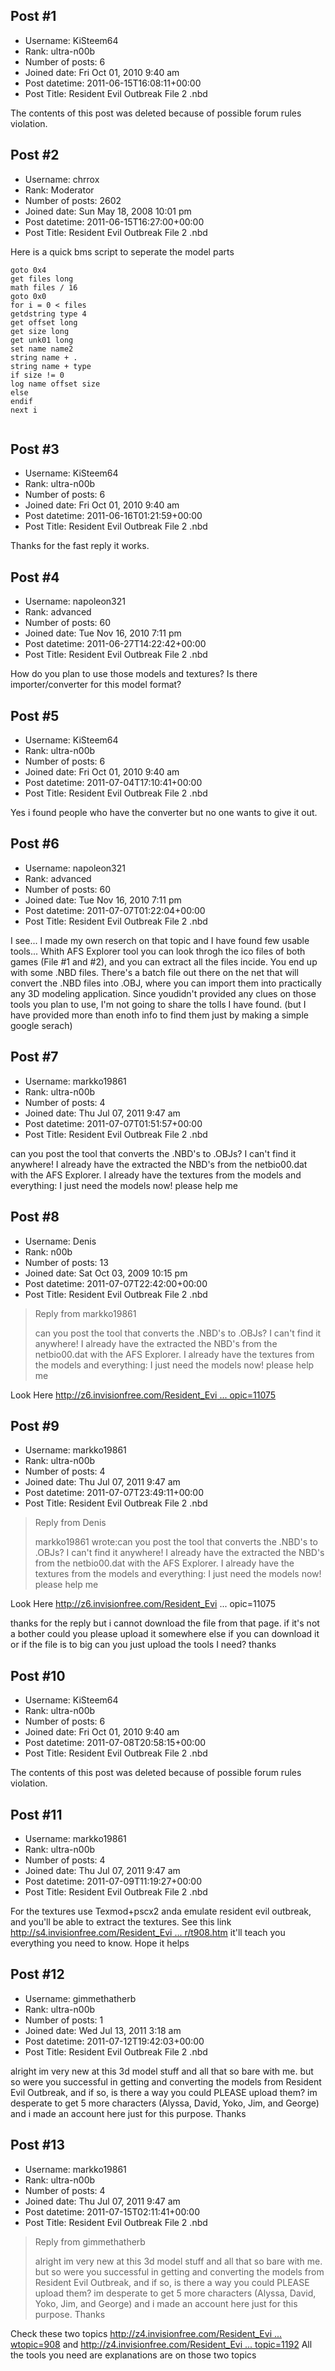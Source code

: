 ## Post #1
- Username: KiSteem64
- Rank: ultra-n00b
- Number of posts: 6
- Joined date: Fri Oct 01, 2010 9:40 am
- Post datetime: 2011-06-15T16:08:11+00:00
- Post Title: Resident Evil Outbreak File 2 .nbd

The contents of this post was deleted because of possible forum rules violation.
## Post #2
- Username: chrrox
- Rank: Moderator
- Number of posts: 2602
- Joined date: Sun May 18, 2008 10:01 pm
- Post datetime: 2011-06-15T16:27:00+00:00
- Post Title: Resident Evil Outbreak File 2 .nbd

Here is a quick bms script to seperate the model parts

```
goto 0x4
get files long
math files / 16
goto 0x0
for i = 0 < files
getdstring type 4
get offset long
get size long
get unk01 long
set name name2
string name + .
string name + type
if size != 0
log name offset size
else
endif
next i


```
## Post #3
- Username: KiSteem64
- Rank: ultra-n00b
- Number of posts: 6
- Joined date: Fri Oct 01, 2010 9:40 am
- Post datetime: 2011-06-16T01:21:59+00:00
- Post Title: Resident Evil Outbreak File 2 .nbd

Thanks for the fast reply it  works.
## Post #4
- Username: napoleon321
- Rank: advanced
- Number of posts: 60
- Joined date: Tue Nov 16, 2010 7:11 pm
- Post datetime: 2011-06-27T14:22:42+00:00
- Post Title: Resident Evil Outbreak File 2 .nbd

How do you plan to use those models and textures? Is there importer/converter for this model format?
## Post #5
- Username: KiSteem64
- Rank: ultra-n00b
- Number of posts: 6
- Joined date: Fri Oct 01, 2010 9:40 am
- Post datetime: 2011-07-04T17:10:41+00:00
- Post Title: Resident Evil Outbreak File 2 .nbd

Yes i found people who have the converter but no one wants to give it out.
## Post #6
- Username: napoleon321
- Rank: advanced
- Number of posts: 60
- Joined date: Tue Nov 16, 2010 7:11 pm
- Post datetime: 2011-07-07T01:22:04+00:00
- Post Title: Resident Evil Outbreak File 2 .nbd

I see... I made my own reserch on that topic and I have found few usable tools... Whith AFS Explorer tool you can look throgh the ico files of both  games (File #1 and #2), and you can extract all the files incide. You end up with some .NBD files. There's a batch file  out there on the net that will convert the .NBD files into .OBJ, where you can import them into practically any 3D modeling application. Since youdidn't provided any clues on those tools you plan to use, I'm not going to share the tolls I have found. (but I have provided more than enoth info to find them just by making a simple google serach)
## Post #7
- Username: markko19861
- Rank: ultra-n00b
- Number of posts: 4
- Joined date: Thu Jul 07, 2011 9:47 am
- Post datetime: 2011-07-07T01:51:57+00:00
- Post Title: Resident Evil Outbreak File 2 .nbd

can you post the tool that converts the .NBD's to .OBJs? 
I can't find it anywhere! I already have the extracted the NBD's from the netbio00.dat with the AFS Explorer.
I already have the textures from the models and everything: I just need the models now! please help me
## Post #8
- Username: Denis
- Rank: n00b
- Number of posts: 13
- Joined date: Sat Oct 03, 2009 10:15 pm
- Post datetime: 2011-07-07T22:42:00+00:00
- Post Title: Resident Evil Outbreak File 2 .nbd

> Reply from markko19861
>
> can you post the tool that converts the .NBD's to .OBJs? 
I can't find it anywhere! I already have the extracted the NBD's from the netbio00.dat with the AFS Explorer.
I already have the textures from the models and everything: I just need the models now! please help me

Look Here [http://z6.invisionfree.com/Resident_Evi ... opic=11075](http://z6.invisionfree.com/Resident_Evil_4_PC/index.php?showtopic=11075)
## Post #9
- Username: markko19861
- Rank: ultra-n00b
- Number of posts: 4
- Joined date: Thu Jul 07, 2011 9:47 am
- Post datetime: 2011-07-07T23:49:11+00:00
- Post Title: Resident Evil Outbreak File 2 .nbd

> Reply from Denis
>
> markko19861 wrote:can you post the tool that converts the .NBD's to .OBJs? 
I can't find it anywhere! I already have the extracted the NBD's from the netbio00.dat with the AFS Explorer.
I already have the textures from the models and everything: I just need the models now! please help me

Look Here http://z6.invisionfree.com/Resident_Evi ... opic=11075

thanks for the reply but i cannot download the file from that page. if it's not a bother could you please upload it somewhere else if you can download it or if the file is to big can you just upload the tools I need? 
thanks
## Post #10
- Username: KiSteem64
- Rank: ultra-n00b
- Number of posts: 6
- Joined date: Fri Oct 01, 2010 9:40 am
- Post datetime: 2011-07-08T20:58:15+00:00
- Post Title: Resident Evil Outbreak File 2 .nbd

The contents of this post was deleted because of possible forum rules violation.
## Post #11
- Username: markko19861
- Rank: ultra-n00b
- Number of posts: 4
- Joined date: Thu Jul 07, 2011 9:47 am
- Post datetime: 2011-07-09T11:19:27+00:00
- Post Title: Resident Evil Outbreak File 2 .nbd

For the textures use Texmod+pscx2 anda emulate resident evil outbreak, and you'll be able to extract the textures. See this link 
[http://s4.invisionfree.com/Resident_Evi ... r/t908.htm](http://s4.invisionfree.com/Resident_Evil_1_2_3/ar/t908.htm)
it'll teach you everything you need to know. Hope it helps
## Post #12
- Username: gimmethatherb
- Rank: ultra-n00b
- Number of posts: 1
- Joined date: Wed Jul 13, 2011 3:18 am
- Post datetime: 2011-07-12T19:42:03+00:00
- Post Title: Resident Evil Outbreak File 2 .nbd

alright im very new at this 3d model stuff and all that so bare with me. but so were you successful in getting and converting the models from Resident Evil Outbreak, and if so, is there a way you could PLEASE upload them? im desperate to get 5 more characters (Alyssa, David, Yoko, Jim, and George) and i made an account here just for this purpose. Thanks
## Post #13
- Username: markko19861
- Rank: ultra-n00b
- Number of posts: 4
- Joined date: Thu Jul 07, 2011 9:47 am
- Post datetime: 2011-07-15T02:11:41+00:00
- Post Title: Resident Evil Outbreak File 2 .nbd

> Reply from gimmethatherb
>
> alright im very new at this 3d model stuff and all that so bare with me. but so were you successful in getting and converting the models from Resident Evil Outbreak, and if so, is there a way you could PLEASE upload them? im desperate to get 5 more characters (Alyssa, David, Yoko, Jim, and George) and i made an account here just for this purpose. Thanks

Check these two topics [http://z4.invisionfree.com/Resident_Evi ... wtopic=908](http://z4.invisionfree.com/Resident_Evil_1_2_3/index.php?showtopic=908)
and [http://z4.invisionfree.com/Resident_Evi ... topic=1192](http://z4.invisionfree.com/Resident_Evil_1_2_3/index.php?showtopic=1192)
All the tools you need are explanations are on those two topics
